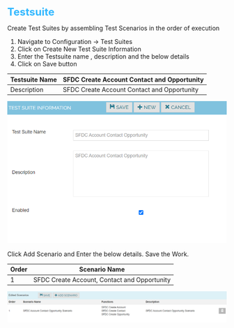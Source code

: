

<span style="color: #33B8FF;font-size: 1.5rem;font-weight: bold;">Testsuite</span>

Create Test Suites by assembling Test Scenarios in the order of execution

1. Navigate to Configuration -> Test Suites 
2. Click on Create New Test Suite Information
3. Enter the Testsuite name , description and the below details
4. Click on Save button


| Testsuite Name            | SFDC Create Account Contact and Opportunity |
|--------------------------|--------------------------------------         |
| Description              | SFDC Create Account Contact and Opportunity |


![Attest Testsuite](./testsuite.png)

Click Add Scenario and Enter the below details. Save the Work.

|Order	|  Scenario Name                               | 
|--------------------------|---------------------------|
| 1	    | SFDC Create Account, Contact and Opportunity |


![Attest Testsuite](./addscenario.png)
